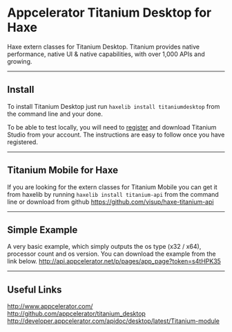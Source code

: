 # Appcelerator Titanium Desktop for Haxe #

Haxe extern classes for Titanium Desktop. Titanium provides native performance, native
UI & native capabilities, with over 1,000 APIs and growing.

---

## Install ##

To install Titanium Desktop just run ```haxelib install titaniumdesktop``` from the command line and your done.

To be able to test locally, you will need to [register](https://my.appcelerator.com/auth/signup) and download Titanium Studio from your account. The instructions are easy to follow once you have registered.

---

## Titanium Mobile for Haxe ##

If you are looking for the extern classes for Titanium Mobile you can get it from haxelib by running ```haxelib install titanium-api``` from the command line or download from github https://github.com/visup/haxe-titanium-api

---

## Simple Example ##

A very basic example, which simply outputs the os type (x32 / x64), processor count and os version. You can download the example from the link below.
http://api.appcelerator.net/p/pages/app_page?token=s4tHPK35

---

## Useful Links ##

http://www.appcelerator.com/  
http://github.com/appcelerator/titanium_desktop  
http://developer.appcelerator.com/apidoc/desktop/latest/Titanium-module  